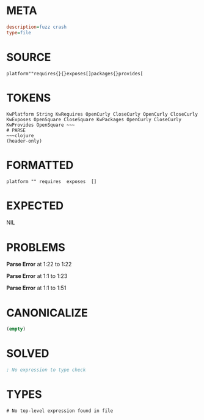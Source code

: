 # META
~~~ini
description=fuzz crash
type=file
~~~
# SOURCE
~~~roc
platform""requires{}{}exposes[]packages{}provides[
~~~
# TOKENS
~~~text
KwPlatform String KwRequires OpenCurly CloseCurly OpenCurly CloseCurly KwExposes OpenSquare CloseSquare KwPackages OpenCurly CloseCurly KwProvides OpenSquare ~~~
# PARSE
~~~clojure
(header-only)
~~~
# FORMATTED
~~~roc
platform "" requires  exposes  []

~~~
# EXPECTED
NIL
# PROBLEMS
**Parse Error**
at 1:22 to 1:22

**Parse Error**
at 1:1 to 1:23

**Parse Error**
at 1:1 to 1:51

# CANONICALIZE
~~~clojure
(empty)
~~~
# SOLVED
~~~clojure
; No expression to type check
~~~
# TYPES
~~~roc
# No top-level expression found in file
~~~
